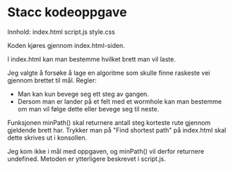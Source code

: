 # Stacc kodeoppgave

Innhold:
index.html
script.js
style.css

Koden kjøres gjennom index.html-siden.

I index.html kan man bestemme hvilket brett man vil laste.

Jeg valgte å forsøke å lage en algoritme som skulle finne raskeste vei gjennom brettet til mål.
Regler:
  - Man kan kun bevege seg ett steg av gangen.
  - Dersom man er lander på et felt med et wormhole kan man bestemme om man vil følge dette eller bevege seg til neste.

Funksjonen minPath() skal returnere antall steg korteste rute gjennom gjeldende brett har.
Trykker man på "Find shortest path" på index.html skal dette skrives ut i konsollen.

Jeg kom ikke i mål med oppgaven, og minPath() vil derfor returnere undefined. Metoden er ytterligere beskrevet i script.js.
